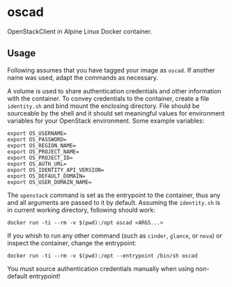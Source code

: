 
# oscad

OpenStackClient in Alpine Linux Docker container.

## Usage

Following assumes that you have tagged your image as `oscad`. If another name
was used, adapt the commands as necessary.

A volume is used to share authentication credentials and other information with
the container. To convey credentials to the container, create a file
`identity.sh` and bind mount the enclosing directory. File should be sourceable
by the shell and it should set meaningful values for environment variables for
your OpenStack environment. Some example variables:

    export OS_USERNAME=
    export OS_PASSWORD=
    export OS_REGION_NAME=
    export OS_PROJECT_NAME=
    export OS_PROJECT_ID=
    export OS_AUTH_URL=
    export OS_IDENTITY_API_VERSION=
    export OS_DEFAULT_DOMAIN=
    export OS_USER_DOMAIN_NAME=

The `openstack` command is set as the entrypoint to the container, thus any and
all arguments are passed to it by default. Assuming the `identity.sh` is in
current working directory, following should work:

    docker run -ti --rm -v $(pwd):/opt oscad <ARGS...>

If you whish to run any other command (such as `cinder`, `glance`, or `nova`)
or inspect the container, change the entrypoint:

    docker run -ti --rm -v $(pwd):/opt --entrypoint /bin/sh oscad

You must source authentication credentials manually when using non-default
entrypoint!
